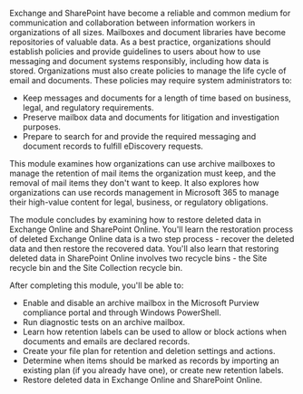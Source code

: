 Exchange and SharePoint have become a reliable and common medium for communication and collaboration between information workers in organizations of all sizes. Mailboxes and document libraries have become repositories of valuable data. As a best practice, organizations should establish policies and provide guidelines to users about how to use messaging and document systems responsibly, including how data is stored. Organizations must also create policies to manage the life cycle of email and documents. These policies may require system administrators to:

 -  Keep messages and documents for a length of time based on business, legal, and regulatory requirements.
 -  Preserve mailbox data and documents for litigation and investigation purposes.
 -  Prepare to search for and provide the required messaging and document records to fulfill eDiscovery requests.

This module examines how organizations can use archive mailboxes to manage the retention of mail items the organization must keep, and the removal of mail items they don't want to keep. It also explores how organizations can use records management in Microsoft 365 to manage their high-value content for legal, business, or regulatory obligations.

The module concludes by examining how to restore deleted data in Exchange Online and SharePoint Online. You'll learn the restoration process of deleted Exchange Online data is a two step process - recover the deleted data and then restore the recovered data. You'll also learn that restoring deleted data in SharePoint Online involves two recycle bins - the Site recycle bin and the Site Collection recycle bin.

After completing this module, you'll be able to:

 -  Enable and disable an archive mailbox in the Microsoft Purview compliance portal and through Windows PowerShell.
 -  Run diagnostic tests on an archive mailbox.
 -  Learn how retention labels can be used to allow or block actions when documents and emails are declared records.
 -  Create your file plan for retention and deletion settings and actions.
 -  Determine when items should be marked as records by importing an existing plan (if you already have one), or create new retention labels.
 -  Restore deleted data in Exchange Online and SharePoint Online.
